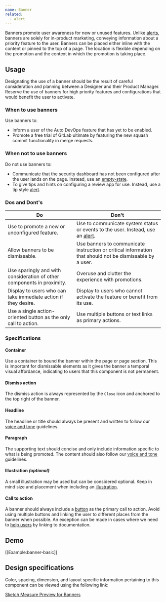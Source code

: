 ```yaml
---
name: Banner
related:
  - alert
---
```


Banners promote user awareness for new or unused features. Unlike [alerts](/components/alert), banners are solely for in-product marketing, conveying information about a priority feature to the user. Banners can be placed either inline with the content or pinned to the top of a page. The location is flexible depending on the promotion and the context in which the promotion is taking place.

## Usage

Designating the use of a banner should be the result of careful consideration and planning between a Designer and their Product Manager. Reserve the use of banners for high priority features and configurations that would benefit the user to activate. 

### When to use banners
Use banners to: 
- Inform a user of the Auto DevOps feature that has yet to be enabled. 
- Promote a free trial of GitLab ultimate by featuring the new squash commit functionality in merge requests.    

### When not to use banners
Do not use banners to:
- Communicate that the security dashboard has not been configured after the user lands on the page. Instead, use an [empty-state](https://design.gitlab.com/regions/empty-states). 
- To give tips and hints on configuring a review app for use. Instead, use a tip style [alert](/components/alert). 

### Dos and Dont's

| Do | Don't |
| ------ | ------ |
| Use to promote a new or unconfigured feature. | Use to communicate system status or events to the user. Instead, use an [alert](/components/alert). |
| Allow banners to be dismissable. | Use banners to communicate instruction or critical information that should not be dismissable by a user. | 
| Use sparingly and with consideration of other components in proximity. | Overuse and clutter the experience with promotions. | 
| Display to users who can take immediate action if they desire.  | Display to users who cannot activate the feature or benefit from its use.  | 
| Use a single action-oriented button as the only call to action. | Use multiple buttons or text links as primary actions. | 


### Specifications

#### Container

Use a container to bound the banner within the page or page section. This is important for dismissable elements as it gives the banner a temporal visual affordance, indicating to users that this component is not permanent. 

#### Dismiss action

The dismiss action is always represented by the `Close` icon and anchored to the top right of the banner. 

#### Headline

The headline or title should always be present and written to follow our [voice and tone](https://design.gitlab.com/content/voice-tone/) guidelines. 

#### Paragraph

The supporting text should concise and only include information specific to what is being promoted. The content should also follow our [voice and tone](https://design.gitlab.com/content/voice-tone/) guidelines.

#### Illustration *(optional)*

A small illustration may be used but can be considered optional. Keep in mind size and placement when including an [illustration](https://design.gitlab.com/product-foundations/illustration). 

#### Call to action

A banner should always include a [button](https://design.gitlab.com/components/buttons) as the primary call to action. Avoid using multiple buttons and linking the user to different places from the banner when possible. An exception can be made in cases where we need to [help users](https://design.gitlab.com/usability/helping-users) by linking to documentation. 

## Demo

[[Example:banner-basic]]

## Design specifications

Color, spacing, dimension, and layout specific information pertaining to this component can be viewed using the following link:

[Sketch Measure Preview for Banners](https://gitlab-org.gitlab.io/gitlab-design/hosted/design-gitlab-specs/banners-spec-previews/)
